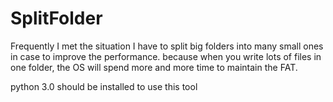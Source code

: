 # SplitFolder
Frequently I met the situation I have to split big folders into many small ones in case to improve the performance. because when you write lots of files in one folder, the OS will spend more and more time to maintain the FAT.


python 3.0 should be installed to use this tool
